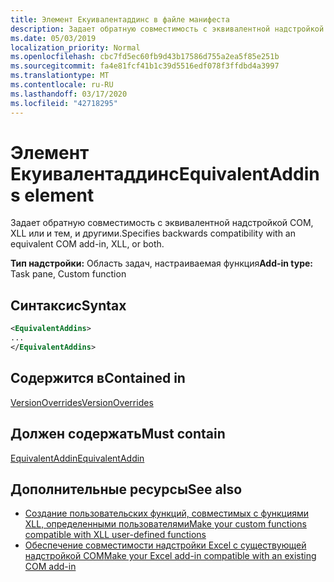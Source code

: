 ```yaml
---
title: Элемент Екуивалентаддинс в файле манифеста
description: Задает обратную совместимость с эквивалентной надстройкой COM, XLL или и тем, и другими.
ms.date: 05/03/2019
localization_priority: Normal
ms.openlocfilehash: cbc7fd5ec60fb9d43b17586d755a2ea5f85e251b
ms.sourcegitcommit: fa4e81fcf41b1c39d5516edf078f3ffdbd4a3997
ms.translationtype: MT
ms.contentlocale: ru-RU
ms.lasthandoff: 03/17/2020
ms.locfileid: "42718295"
---
```

# <a name="equivalentaddins-element"></a><span data-ttu-id="2df55-103">Элемент Екуивалентаддинс</span><span class="sxs-lookup"><span data-stu-id="2df55-103">EquivalentAddins element</span></span>

<span data-ttu-id="2df55-104">Задает обратную совместимость с эквивалентной надстройкой COM, XLL или и тем, и другими.</span><span class="sxs-lookup"><span data-stu-id="2df55-104">Specifies backwards compatibility with an equivalent COM add-in, XLL, or both.</span></span>

<span data-ttu-id="2df55-105">**Тип надстройки:** Область задач, настраиваемая функция</span><span class="sxs-lookup"><span data-stu-id="2df55-105">**Add-in type:** Task pane, Custom function</span></span>

## <a name="syntax"></a><span data-ttu-id="2df55-106">Синтаксис</span><span class="sxs-lookup"><span data-stu-id="2df55-106">Syntax</span></span>

```XML
<EquivalentAddins>
...  
</EquivalentAddins>  
```

## <a name="contained-in"></a><span data-ttu-id="2df55-107">Содержится в</span><span class="sxs-lookup"><span data-stu-id="2df55-107">Contained in</span></span>

[<span data-ttu-id="2df55-108">VersionOverrides</span><span class="sxs-lookup"><span data-stu-id="2df55-108">VersionOverrides</span></span>](versionoverrides.md)

## <a name="must-contain"></a><span data-ttu-id="2df55-109">Должен содержать</span><span class="sxs-lookup"><span data-stu-id="2df55-109">Must contain</span></span>

[<span data-ttu-id="2df55-110">EquivalentAddin</span><span class="sxs-lookup"><span data-stu-id="2df55-110">EquivalentAddin</span></span>](equivalentaddin.md)

## <a name="see-also"></a><span data-ttu-id="2df55-111">Дополнительные ресурсы</span><span class="sxs-lookup"><span data-stu-id="2df55-111">See also</span></span>

- [<span data-ttu-id="2df55-112">Создание пользовательских функций, совместимых с функциями XLL, определенными пользователями</span><span class="sxs-lookup"><span data-stu-id="2df55-112">Make your custom functions compatible with XLL user-defined functions</span></span>](../../excel/make-custom-functions-compatible-with-xll-udf.md)
- [<span data-ttu-id="2df55-113">Обеспечение совместимости надстройки Excel с существующей надстройкой COM</span><span class="sxs-lookup"><span data-stu-id="2df55-113">Make your Excel add-in compatible with an existing COM add-in</span></span>](../../develop/make-office-add-in-compatible-with-existing-com-add-in.md)